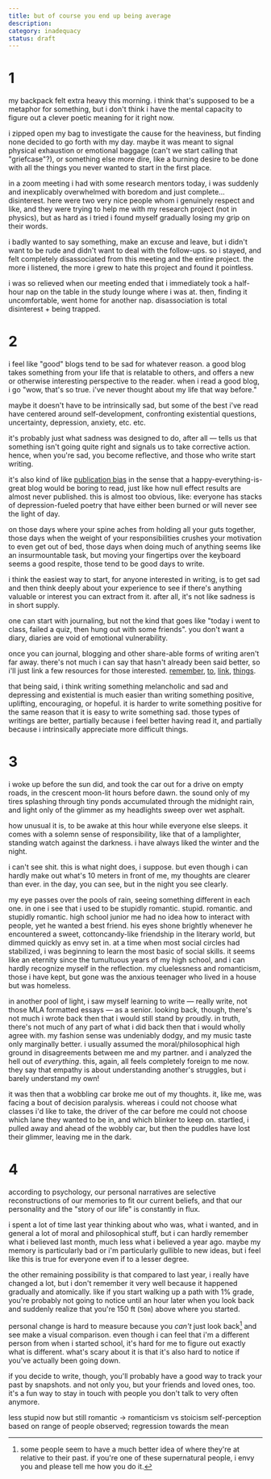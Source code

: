 ```yaml
---
title: but of course you end up being average
description: 
category: inadequacy
status: draft
---
```


# 1
my backpack felt extra heavy this morning. 
i think that's supposed to be a metaphor for something, but i don't think i have the mental capacity to figure out a clever poetic meaning for it right now.

i zipped open my bag to investigate the cause for the heaviness, but finding none decided to go forth with my day.
maybe it was meant to signal physical exhaustion or emotional baggage (can't we start calling that "griefcase"?), or something else more dire, like a burning desire to be done with all the things you never wanted to start in the first place.

in a zoom meeting i had with some research mentors today, i was suddenly and inexplicably overwhelmed with boredom and just complete... disinterest.
here were two very nice people whom i genuinely respect and like, and they were trying to help me with my research project (not in physics), but as hard as i tried i found myself gradually losing my grip on their words.

i badly wanted to say something, make an excuse and leave, but i didn't want to be rude and didn't want to deal with the follow-ups.
so i stayed, and felt completely disassociated from this meeting and the entire project.
the more i listened, the more i grew to hate this project and found it pointless. 

i was so relieved when our meeting ended that i immediately took a half-hour nap on the table in the study lounge where i was at.
then, finding it uncomfortable, went home for another nap.
disassociation is total disinterest + being trapped.

# 2 
i feel like "good" blogs tend to be sad for whatever reason.
a good blog takes something from your life that is relatable to others, and offers a new or otherwise interesting perspective to the reader.
when i read a good blog, i go "wow, that's so true. i've never thought about my life that way before."

maybe it doesn't have to be intrinsically sad, but some of the best i've read have centered around self-development, confronting existential questions, uncertainty, depression, anxiety, etc. etc. 

it's probably just what sadness was designed to do, after all — tells us that something isn't going quite right and signals us to take corrective action. 
hence, when you're sad, you become reflective, and those who write start writing.

it's also kind of like [publication bias](https://en.wikipedia.org/wiki/Publication_bias) in the sense that a happy-everything-is-great blog would be boring to read, just like how null effect results are almost never published.
this is almost too obvious, like: everyone has stacks of depression-fueled poetry that have either been burned or will never see the light of day. 

on those days where your spine aches from holding all your guts together, those days when the weight of your responsibilities crushes your motivation to even get out of bed, those days when doing much of anything seems like an insurmountable task, but moving your fingertips over the keyboard seems a good respite, those tend to be good days to write.

i think the easiest way to start, for anyone interested in writing, is to get sad and then think deeply about your experience to see if there's anything valuable or interest you can extract from it.
after all, it's not like sadness is in short supply.

one can start with journaling, but not the kind that goes like "today i went to class, failed a quiz, then hung out with some friends". 
you don't want a diary, diaries are void of emotional vulnerability. 

once you can journal, blogging and other share-able forms of writing aren't far away. 
there's not much i can say that hasn't already been said better, so i'll just link a few resources for those interested. [remember](), [to](), [link](), [things]().

that being said, i think writing something melancholic and sad and depressing and existential is much easier than writing something positive, uplifting, encouraging, or hopeful.
it is harder to write something positive for the same reason that it is easy to write something sad. 
those types of writings are better, partially because i feel better having read it, and partially because i intrinsically appreciate more difficult things.

# 3
i woke up before the sun did, and took the car out for a drive on empty roads, in the crescent moon-lit hours before dawn. 
the sound only of my tires splashing through tiny ponds accumulated through the midnight rain, and light only of the glimmer as my headlights sweep over wet asphalt. 

how unusual it is, to be awake at this hour while everyone else sleeps. 
it comes with a solemn sense of responsibility, like that of a lamplighter, standing watch against the darkness.
i have always liked the winter and the night.

i can't see shit. 
this is what night does, i suppose.
but even though i can hardly make out what's 10 meters in front of me, my thoughts are clearer than ever.
in the day, you can see, but in the night you see clearly.

my eye passes over the pools of rain, seeing something different in each one.
in one i see that i used to be stupidly romantic. 
stupid. romantic. and stupidly romantic. 
high school junior me had no idea how to interact with people, yet he wanted a best friend.
his eyes shone brightly whenever he encountered a sweet, cottoncandy-like friendship in the literary world, but dimmed quickly as envy set in.
at a time when most social circles had stabilized, i was beginning to learn the most basic of social skills. 
it seems like an eternity since the tumultuous years of my high school, and i can hardly recognize myself in the reflection.
my cluelessness and romanticism, those i have kept, but gone was the anxious teenager who lived in a house but was homeless.

in another pool of light, i saw myself learning to write — really write, not those MLA formatted essays — as a senior.
looking back, though, there's not much i wrote back then that i would still stand by proudly. 
in truth, there's not much of any part of what i did back then that i would wholly agree with.
my fashion sense was undeniably dodgy, and my music taste only marginally better. 
i usually assumed the moral/philosophical high ground in disagreements between me and my partner.
and i analyzed the hell out of _everything_.
this, again, all feels completely foreign to me now. 
they say that empathy is about understanding another's struggles, but i barely understand my own!

it was then that a wobbling car broke me out of my thoughts.
it, like me, was facing a bout of decision paralysis.
whereas i could not choose what classes i'd like to take, the driver of the car before me could not choose which lane they wanted to be in, and which blinker to keep on.
startled, i pulled away and ahead of the wobbly car, but then the puddles have lost their glimmer, leaving me in the dark.

# 4
according to psychology, our personal narratives are selective reconstructions of our memories to fit our current beliefs, and that our personality and the "story of our life" is constantly in flux. 

i spent a lot of time last year thinking about who  was, what i wanted, and in general a lot of moral and philosophical stuff, but i can hardly remember what i believed last month, much less what i believed a year ago.
maybe my memory is particularly bad or i'm particularly gullible to new ideas, but i feel like this is true for everyone even if to a lesser degree.

the other remaining possibility is that compared to last year, i really have changed a lot, but i don't remember it very well because it happened gradually and atomically. 
like if you start walking up a path with 1% grade, you're probably not going to notice until an hour later when you look back and suddenly realize that you're 150 ft (`50m`) above where you started. 

personal change is hard to measure because you _can't_ just look back[^1] and see make a visual comparison. 
even though i can feel that i'm a different person from when i started school, it's hard for me to figure out exactly what is different.
what's scary about it is that it's also hard to notice if you've actually been going down.

if you decide to write, though, you'll probably have a good way to track your past by snapshots.
and not only you, but your friends and loved ones, too. 
it's a fun way to stay in touch with people you don't talk to very often anymore.


less stupid now but still romantic -> romanticism vs stoicism
self-perception based on range of people observed; regression towards the mean



[^1]: some people seem to have a much better idea of where they're at relative to their past. if you're one of these supernatural people, i envy you and please tell me how you do it.
